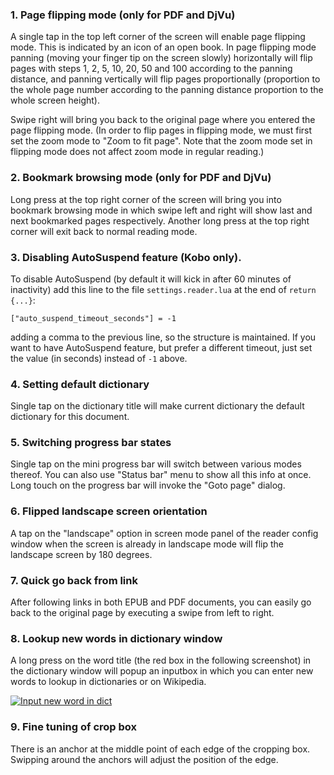 ### 1. Page flipping mode (only for PDF and DjVu)
A single tap in the top left corner of the screen will enable page flipping mode. This is indicated by an icon of an open book. In page flipping mode panning (moving your finger tip on the screen slowly) horizontally will flip pages with steps 1, 2, 5, 10, 20, 50 and 100 according to the panning distance, and panning vertically will flip pages proportionally (proportion to the whole page number according to the panning distance proportion to the whole screen height).

Swipe right will bring you back to the original page where you entered the page flipping mode. (In order to flip pages in flipping mode, we must first set the zoom mode to "Zoom to fit page". Note that the zoom mode set in flipping mode does not affect zoom mode in regular reading.)

### 2. Bookmark browsing mode (only for PDF and DjVu)
Long press at the top right corner of the screen will bring you into bookmark browsing mode in which swipe left and right will show last and next bookmarked pages respectively. Another long press at the top right corner will exit back to normal reading mode.

### 3. Disabling AutoSuspend feature (Kobo only).
To disable AutoSuspend (by default it will kick in after 60 minutes of inactivity) add this line to the file `settings.reader.lua` at the end of `return {...}`:

```
["auto_suspend_timeout_seconds"] = -1
```

adding a comma to the previous line, so the structure is maintained. If you want to have AutoSuspend feature, but prefer a different timeout, just set the value (in seconds) instead of `-1` above.

### 4. Setting default dictionary
Single tap on the dictionary title will make current dictionary the default dictionary for this document.

### 5. Switching progress bar states
Single tap on the mini progress bar will switch between various modes thereof. You can also use "Status bar" menu to show all this info at once. Long touch on the progress bar will invoke the "Goto page" dialog.

### 6. Flipped landscape screen orientation
A tap on the "landscape" option in screen mode panel of the reader config window when the screen is already in landscape mode will flip the landscape screen by 180 degrees.

### 7. Quick go back from link
After following links in both EPUB and PDF documents, you can easily go back to the original page by executing a swipe from left to right.

### 8. Lookup new words in dictionary window
A long press on the word title (the red box in the following screenshot) in the dictionary window will popup an inputbox in which you can enter new words to lookup in dictionaries or on Wikipedia.

[![Input new word in dict](https://github.com/koreader/koreader/wiki/screenshots/dictionary_input_new_word.png)](https://github.com/koreader/koreader/wiki/screenshots/dictionary_input_new_word.png)

### 9. Fine tuning of crop box
There is an anchor at the middle point of each edge of the cropping box. Swipping around the anchors will adjust the position of the edge.